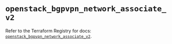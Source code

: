 # `openstack_bgpvpn_network_associate_v2`

Refer to the Terraform Registry for docs: [`openstack_bgpvpn_network_associate_v2`](https://registry.terraform.io/providers/terraform-provider-openstack/openstack/3.0.0/docs/resources/bgpvpn_network_associate_v2).
